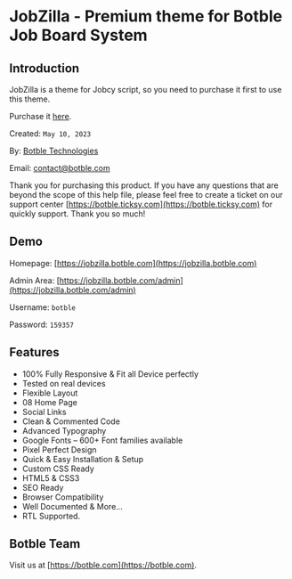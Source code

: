 # JobZilla - Premium theme for Botble Job Board System

## Introduction

JobZilla is a theme for Jobcy script, so you need to purchase it first to use this theme.

Purchase it [here](https://botble.com/go/jobcy).

Created: `May 10, 2023`

By: [Botble Technologies](https://botble.com)

Email: [contact@botble.com](mailto:contact@botble.com)

Thank you for purchasing this product. If you have any questions that are beyond the scope of this help file,
please feel free to create a ticket on our support center [https://botble.ticksy.com](https://botble.ticksy.com) for
quickly support. Thank you so much!

## Demo

Homepage: [https://jobzilla.botble.com](https://jobzilla.botble.com)

Admin Area: [https://jobzilla.botble.com/admin](https://jobzilla.botble.com/admin)

Username: `botble`

Password: `159357`

## Features

- 100% Fully Responsive & Fit all Device perfectly
- Tested on real devices
- Flexible Layout
- 08 Home Page
- Social Links
- Clean & Commented Code
- Advanced Typography
- Google Fonts – 600+ Font families available
- Pixel Perfect Design
- Quick & Easy Installation & Setup
- Custom CSS Ready
- HTML5 & CSS3
- SEO Ready
- Browser Compatibility
- Well Documented & More...
- RTL Supported.

## Botble Team

Visit us at [https://botble.com](https://botble.com).
